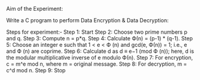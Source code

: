 Aim of the Experiment:

Write a C program to perform Data Encryption & Data Decryption:

Steps for experiment:-
Step 1: Start
Step 2: Choose two prime numbers p and q.
Step 3: Compute n = p*q.
Step 4: Calculate Ф(n) = (p-1) * (q-1).
Step 5: Choose an integer e such that 1 < e < Ф (n) and gcd(e, Ф(n)) = 1; i.e., e and Ф (n) are coprime.
Step 6: Calculate d as d ≡ e−1 (mod Ф (n)); here, d is the modular multiplicative inverse of e modulo Ф(n).
Step 7: For encryption, c = m^e mod n, where m = original message.
Step 8: For decryption, m = c^d mod n.
Step 9: Stop
